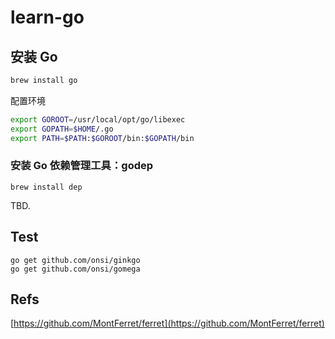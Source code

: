 # learn-go

## 安装 Go

```bash
brew install go
```

配置环境 

```bash
export GOROOT=/usr/local/opt/go/libexec
export GOPATH=$HOME/.go
export PATH=$PATH:$GOROOT/bin:$GOPATH/bin
```

### 安装 Go 依赖管理工具：godep

```
brew install dep
```

TBD.

## Test

```
go get github.com/onsi/ginkgo
go get github.com/onsi/gomega
```

## Refs

[https://github.com/MontFerret/ferret](https://github.com/MontFerret/ferret)